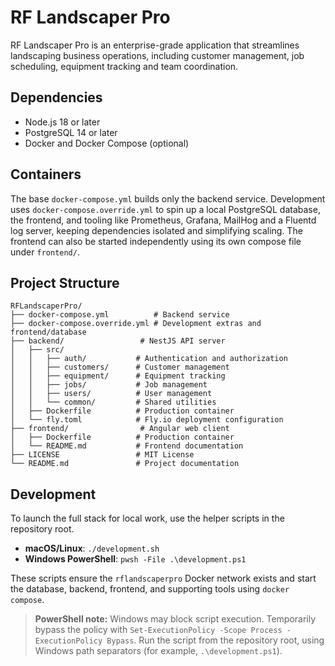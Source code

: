 # RF Landscaper Pro

RF Landscaper Pro is an enterprise-grade application that streamlines landscaping business operations, including customer management, job scheduling, equipment tracking and team coordination.

## Dependencies

- Node.js 18 or later
- PostgreSQL 14 or later
- Docker and Docker Compose (optional)

## Containers

The base `docker-compose.yml` builds only the backend service. Development uses `docker-compose.override.yml` to spin up a local PostgreSQL database, the frontend, and tooling like Prometheus, Grafana, MailHog and a Fluentd log server, keeping dependencies isolated and simplifying scaling. The frontend can also be started independently using its own compose file under `frontend/`.

## Project Structure

```
RFLandscaperPro/
├── docker-compose.yml          # Backend service
├── docker-compose.override.yml # Development extras and frontend/database
├── backend/                 # NestJS API server
│   ├── src/
│   │   ├── auth/           # Authentication and authorization
│   │   ├── customers/      # Customer management
│   │   ├── equipment/      # Equipment tracking
│   │   ├── jobs/           # Job management
│   │   ├── users/          # User management
│   │   └── common/         # Shared utilities
│   ├── Dockerfile          # Production container
│   └── fly.toml            # Fly.io deployment configuration
├── frontend/                # Angular web client
│   ├── Dockerfile          # Production container
│   └── README.md           # Frontend documentation
├── LICENSE                 # MIT License
└── README.md               # Project documentation
```

## Development

To launch the full stack for local work, use the helper scripts in the repository root.

- **macOS/Linux**: `./development.sh`
- **Windows PowerShell**: `pwsh -File .\development.ps1`

These scripts ensure the `rflandscaperpro` Docker network exists and start the database, backend, frontend, and supporting tools using `docker compose`.

> **PowerShell note:** Windows may block script execution. Temporarily bypass the policy with `Set-ExecutionPolicy -Scope Process -ExecutionPolicy Bypass`. Run the script from the repository root, using Windows path separators (for example, `.\development.ps1`).

